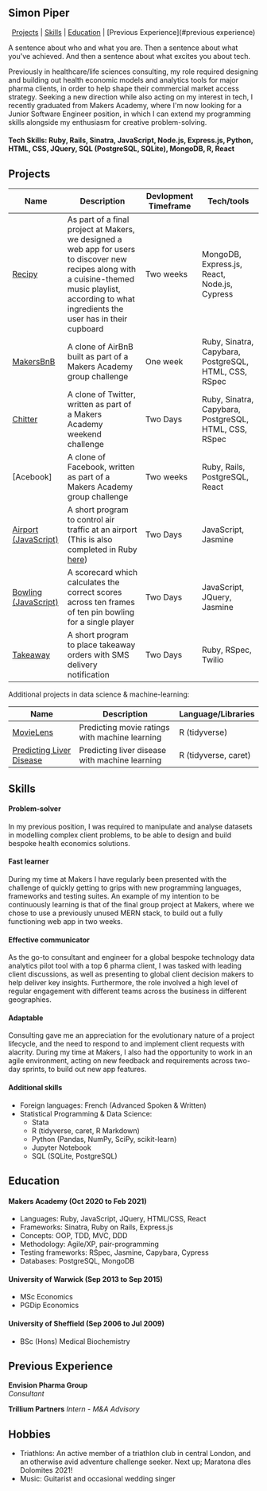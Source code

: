 ## Simon Piper

<div align="center">

[Projects](#projects) |
[Skills](#skills) |
[Education](#education) |
[Previous Experience](#previous experience)

</div>

A sentence about who and what you are. Then a sentence about what you've achieved. And then a sentence about what excites you about tech.

Previously in healthcare/life sciences consulting, my role required designing and building out health economic models and analytics tools for major pharma clients, in order to help shape their commercial market access strategy. Seeking a new direction while also acting on my interest in tech, I recently graduated from Makers Academy, where I'm now looking for a Junior Software Engineer position, in which I can extend my programming skills alongside my enthusiasm for creative problem-solving.

#### Tech Skills: Ruby, Rails, Sinatra, JavaScript, Node.js, Express.js, Python, HTML, CSS, JQuery, SQL (PostgreSQL, SQLite), MongoDB, R, React

## Projects

| Name | Description | Devlopment Timeframe | Tech/tools |
| -- | -- | -- | -- |
| [Recipy](https://github.com/PiperS52/Recipy) | As part of a final project at Makers, we designed a web app for users to discover new recipes along with a cuisine-themed music playlist, according to what ingredients the user has in their cupboard | Two weeks | MongoDB, Express.js, React, Node.js, Cypress |
| [MakersBnB](https://github.com/PiperS52/MakersBnB) | A clone of AirBnB built as part of a Makers Academy group challenge | One week | Ruby, Sinatra, Capybara, PostgreSQL, HTML, CSS, RSpec |
| [Chitter](https://github.com/PiperS52/chitter-challenge) | A clone of Twitter, written as part of a Makers Academy weekend challenge | Two Days | Ruby, Sinatra, Capybara, PostgreSQL, HTML, CSS, RSpec |
| [Acebook] | A clone of Facebook, written as part of a Makers Academy group challenge | Two weeks | Ruby, Rails, PostgreSQL, React |
| [Airport (JavaScript)](https://github.com/PiperS52/airport_challenge_JavaScript) | A short program to control air traffic at an airport (This is also completed in Ruby [here](https://github.com/PiperS52/airport_challenge)) | Two Days | JavaScript, Jasmine |
| [Bowling (JavaScript)](https://github.com/PiperS52/bowling-challenge) | A scorecard which calculates the correct scores across ten frames of ten pin bowling for a single player | Two Days | JavaScript, JQuery, Jasmine |
| [Takeaway](https://github.com/PiperS52/takeaway-challenge) | A short program to place takeaway orders with SMS delivery notification | Two Days | Ruby, RSpec, Twilio |

Additional projects in data science & machine-learning:

| Name | Description | Language/Libraries |
| -- | -- | -- |
| [MovieLens](https://github.com/PiperS52/MovieLens) | Predicting movie ratings with machine learning | R (tidyverse) |
| [Predicting Liver Disease](https://github.com/PiperS52/Liver-Disease-ML) | Predicting liver disease with machine learning | R (tidyverse, caret) |

## Skills

#### Problem-solver

In my previous position, I was required to manipulate and analyse datasets in modelling complex client problems, to be able to design and build bespoke health economics solutions.

#### Fast learner

During my time at Makers I have regularly been presented with the challenge of quickly getting to grips with new programming languages, frameworks and testing suites. An example of my intention to be continuously learning is that of the final group project at Makers, where we chose to use a previously unused MERN stack, to build out a fully functioning web app in two weeks.

#### Effective communicator

As the go-to consultant and engineer for a global bespoke technology data analytics pilot tool with a top 6 pharma client, I was tasked with leading client discussions, as well as presenting to global client decision makers to help deliver key insights. Furthermore, the role involved a high level of regular engagement with different teams across the business in different geographies.

#### Adaptable

Consulting gave me an appreciation for the evolutionary nature of a project lifecycle, and the need to respond to and implement client requests with alacrity. During my time at Makers, I also had the opportunity to work in an agile environment, acting on new feedback and requirements across two-day sprints, to build out new app features.

#### Additional skills

- Foreign languages: French (Advanced Spoken & Written)
- Statistical Programming & Data Science:
    * Stata
    * R (tidyverse, caret, R Markdown)
    * Python (Pandas, NumPy, SciPy, scikit-learn)
    * Jupyter Notebook
    * SQL (SQLite, PostgreSQL)

## Education

#### Makers Academy (Oct 2020 to Feb 2021)

- Languages: Ruby, JavaScript, JQuery, HTML/CSS, React
- Frameworks: Sinatra, Ruby on Rails, Express.js
- Concepts: OOP, TDD, MVC, DDD
- Methodology: Agile/XP, pair-programming
- Testing frameworks: RSpec, Jasmine, Capybara, Cypress
- Databases: PostgreSQL, MongoDB

#### University of Warwick (Sep 2013 to Sep 2015)

- MSc Economics
- PGDip Economics

#### University of Sheffield (Sep 2006 to Jul 2009)

- BSc (Hons) Medical Biochemistry

## Previous Experience

**Envision Pharma Group**   
_Consultant_

**Trillium Partners**
_Intern - M&A Advisory_

## Hobbies

- Triathlons: An active member of a triathlon club in central London, and an otherwise avid adventure challenge seeker. Next up; Maratona dles Dolomites 2021!
- Music: Guitarist and occasional wedding singer
